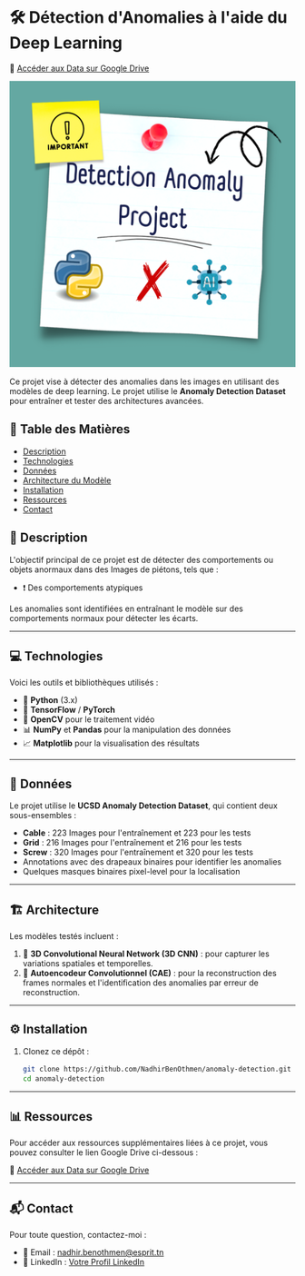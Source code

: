 # 🛠️ Détection d'Anomalies à l'aide du Deep Learning

🔗 [Accéder aux Data sur Google Drive](https://drive.google.com/file/d/1etqMok3535rsBWnRMPAfaqpEWUhtE-_8/view?usp=drive_link)

![Project Screenshot](DL.png)


Ce projet vise à détecter des anomalies dans les images en utilisant des modèles de deep learning. Le projet utilise le **Anomaly Detection Dataset** pour entraîner et tester des architectures avancées.


## 📑 Table des Matières
- [Description](#-description)
- [Technologies](#-technologies)
- [Données](#-données)
- [Architecture du Modèle](#-architecture-du-modèle)
- [Installation](#️-installation)
- [Ressources](#-ressources)
- [Contact](#-contact)




## 🧐 Description
L'objectif principal de ce projet est de détecter des comportements ou objets anormaux dans des Images de piétons, tels que :
- ❗ Des comportements atypiques  

Les anomalies sont identifiées en entraînant le modèle sur des comportements normaux pour détecter les écarts.

---

## 💻 Technologies
Voici les outils et bibliothèques utilisés :
- 🐍 **Python** (3.x)
- 🔧 **TensorFlow** / **PyTorch**
- 🎥 **OpenCV** pour le traitement vidéo
- 📊 **NumPy** et **Pandas** pour la manipulation des données
- 📈 **Matplotlib** pour la visualisation des résultats

---

## 📂 Données
Le projet utilise le **UCSD Anomaly Detection Dataset**, qui contient deux sous-ensembles :
- **Cable** : 223 Images pour l'entraînement et 223 pour les tests
- **Grid** : 216 Images pour l'entraînement et 216 pour les tests
- **Screw** : 320 Images pour l'entraînement et 320 pour les tests
- Annotations avec des drapeaux binaires pour identifier les anomalies
- Quelques masques binaires pixel-level pour la localisation

---

## 🏗️ Architecture
Les modèles testés incluent :
1. 🧠 **3D Convolutional Neural Network (3D CNN)** : pour capturer les variations spatiales et temporelles.
2. 🔄 **Autoencodeur Convolutionnel (CAE)** : pour la reconstruction des frames normales et l'identification des anomalies par erreur de reconstruction.

---

## ⚙️ Installation

1. Clonez ce dépôt :
   ```bash
   git clone https://github.com/NadhirBenOthmen/anomaly-detection.git
   cd anomaly-detection

---

## 📊 Ressources

Pour accéder aux ressources supplémentaires liées à ce projet, vous pouvez consulter le lien Google Drive ci-dessous :

🔗 [Accéder aux Data sur Google Drive](https://drive.google.com/file/d/1etqMok3535rsBWnRMPAfaqpEWUhtE-_8/view?usp=drive_link)

---


## 📬 Contact
Pour toute question, contactez-moi :
- 📧 Email : [nadhir.benothmen@esprit.tn](mailto:nadhir.benothmen@esprit.tn)
- 🔗 LinkedIn : [Votre Profil LinkedIn](https://www.linkedin.com/in/nadhir-ben-othmen-a58604202/)



